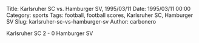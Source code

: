 Title: Karlsruher SC vs. Hamburger SV, 1995/03/11
Date: 1995/03/11 00:00
Category: sports
Tags: football, football scores, Karlsruher SC, Hamburger SV
Slug: karlsruher-sc-vs-hamburger-sv
Author: carbonero


Karlsruher SC 2 - 0 Hamburger SV
